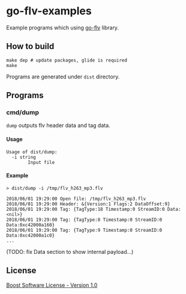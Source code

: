 # go-flv-examples

Example programs which using [go-flv](https://github.com/yutopp/go-flv) library.

## How to build

```
make dep # update packages, glide is required
make
```

Programs are generated under `dist` directory.

## Programs

### cmd/dump

`dump` outputs flv header data and tag data.

#### Usage

```
Usage of dist/dump:
  -i string
    	Input file
```

#### Example

```
> dist/dump -i /tmp/flv_h263_mp3.flv

2018/06/01 19:29:00 Open file: /tmp/flv_h263_mp3.flv
2018/06/01 19:29:00 Header: &{Version:1 Flags:2 DataOffset:9}
2018/06/01 19:29:00 Tag: {TagType:18 Timestamp:0 StreamID:0 Data:<nil>}
2018/06/01 19:29:00 Tag: {TagType:8 Timestamp:0 StreamID:0 Data:0xc42000a160}
2018/06/01 19:29:00 Tag: {TagType:9 Timestamp:0 StreamID:0 Data:0xc42000a1c0}
...
```
(TODO: fix Data section to show internal payload...)

## License

[Boost Software License - Version 1.0](./LICENSE_1_0.txt)
